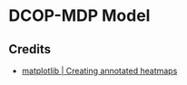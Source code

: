 # DCOP-MDP Model



## Credits

- [matplotlib | Creating annotated heatmaps](https://matplotlib.org/stable/gallery/images_contours_and_fields/image_annotated_heatmap.html)

